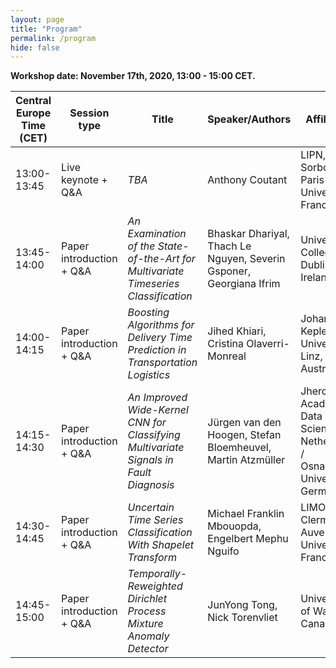 ```yaml
---
layout: page
title: "Program"
permalink: /program
hide: false
---
```


**Workshop date: November 17th, 2020, 13:00 - 15:00 CET.**

Central Europe Time (CET) | Session type | Title | Speaker/Authors | Affiliation
---------------------|--------------|-------|-----------------|-------------
13:00-13:45        | Live keynote + Q&A | _TBA_ | Anthony Coutant | LIPN, Sorbonne Paris Nord University, France
13:45-14:00        | Paper introduction + Q&A | _An Examination of the State-of-the-Art for Multivariate Timeseries Classification_ | Bhaskar Dhariyal, Thach Le Nguyen, Severin Gsponer, Georgiana Ifrim | University College Dublin, Ireland
14:00-14:15        | Paper introduction + Q&A | _Boosting Algorithms for Delivery Time Prediction in Transportation Logistics_ | Jihed Khiari, Cristina Olaverri-Monreal | Johannes Kepler University Linz, Austria
14:15-14:30        | Paper introduction + Q&A | _An Improved Wide-Kernel CNN for Classifying Multivariate Signals in Fault Diagnosis_ | Jürgen van den Hoogen, Stefan Bloemheuvel, Martin Atzmüller | Jheronimus Academy of Data Science, Netherlands / Osnabrück University, Germany
14:30-14:45        | Paper introduction + Q&A | _Uncertain Time Series Classification With Shapelet Transform_ | Michael Franklin Mbouopda, Engelbert Mephu Nguifo | LIMOS, Clermont Auvergne University, France
14:45-15:00        | Paper introduction + Q&A | _Temporally-Reweighted Dirichlet Process Mixture Anomaly Detector_ | JunYong Tong, Nick Torenvliet | University of Waterloo, Canada
